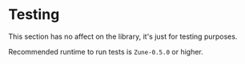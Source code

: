 # Testing

This section has no affect on the library, it's just for testing purposes.

Recommended runtime to run tests is `Zune-0.5.0` or higher.